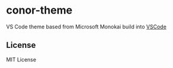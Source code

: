 # conor-theme
VS Code theme based from Microsoft Monokai build into [VSCode](https://github.com/microsoft/vscode)

## License
MIT License
